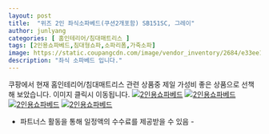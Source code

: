 ```yaml
---
layout: post
title:  "위즈 2인 좌식소파베드(쿠션2개포함) SB151SC, 그레이" 
author: junlyang
categories: [ 홈인테리어/침대매트리스 ]
tags: [2인용쇼파베드,침대형쇼파,소파리폼,가죽소파]
image: https://static.coupangcdn.com/image/vendor_inventory/2684/e33ee1b9289b1f4053997656ea2e5642a07a7a223120c6d1f5279d607429.jpg 
description: "좌식 소파베드 입니다."
--- 
```

쿠팡에서 현재 홈인테리어/침대매트리스 관련 상품중 제일 가성비 좋은 상품으로 선책해 보았습니다.
이미지 클릭시 이동됩니다.
<a href="https://coupa.ng/bNJViG"><img src="http://image1.coupangcdn.com/image/vendor_inventory/9b4f/a295fc137cc225f679ce979e6df6690770b66e845e98ee368e9733ca0000.jpg" alt="2인용쇼파베드" title="2인용쇼파베드"></a>
<a href="https://coupa.ng/bNJViG"><img src="http://image1.coupangcdn.com/image/vendor_inventory/85ce/411285921b7edc7f97f108f6e1d2b84d43285133fd5d713fc07767a31335.jpg" alt="2인용쇼파베드" title="2인용쇼파베드"></a>
<a href="https://coupa.ng/bNJViG"><img src="http://image1.coupangcdn.com/image/vendor_inventory/21d8/a373e24813f30ddb9cc9a8cf031868d83702950184577dabb6a21bc3eb05.jpg" alt="2인용쇼파베드" title="2인용쇼파베드"></a>
<a href="https://coupa.ng/bNJViG"><img src="http://image1.coupangcdn.com/image/vendor_inventory/c26d/181d669a15c65427b6e33520a66a7520e7aa55c8ef8e300d0d8a70e9db32.jpg" alt="2인용쇼파베드" title="2인용쇼파베드"></a>

 - 파트너스 활동을 통해 일정액의 수수료를 제공받을 수 있음 -



